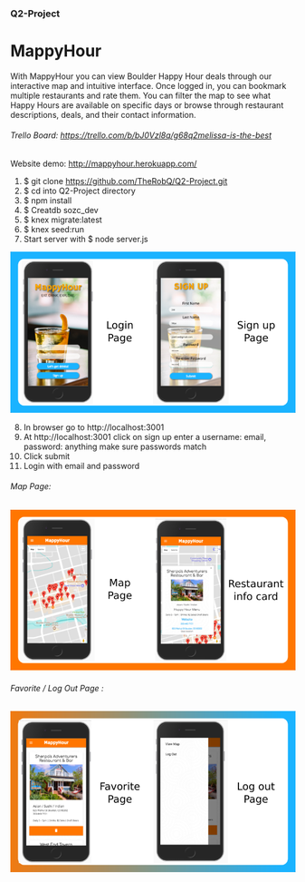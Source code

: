 ### Q2-Project

# MappyHour

With MappyHour you can view Boulder Happy Hour deals through our interactive map and intuitive interface. Once logged in, you can bookmark multiple restaurants and rate them. You can filter the map to see what Happy Hours are available on specific days or browse through restaurant descriptions, deals, and their contact information.

###### Trello Board: https://trello.com/b/bJ0Vzl8q/g68q2melissa-is-the-best
Website demo: http://mappyhour.herokuapp.com/

1)  $ git clone  https://github.com/TheRobQ/Q2-Project.git
2)  $ cd into Q2-Project directory 
3)  $ npm install 
4)  $ Creatdb sozc_dev
5)  $ knex migrate:latest
6)  $ knex seed:run
7)  Start server with $ node server.js

![Alt text](/README_images/signup.png?raw=true)

8)  In browser go to http://localhost:3001
9) At  http://localhost:3001 click on sign up enter a username: email, password: anything make sure passwords match
10) Click submit
11) Login with email and password


###### Map Page:
![Alt text](/README_images/map.png?raw=true)


###### Favorite / Log Out Page :
![Alt text](/README_images/logout.png?raw=true)
